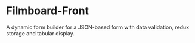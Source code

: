# Filmboard-Front
A dynamic form builder for a JSON-based form with data validation, redux storage and tabular display.
